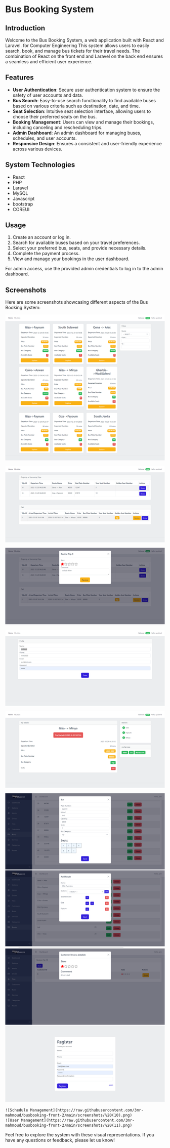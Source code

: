 # Bus Booking System

## Introduction

Welcome to the Bus Booking System, a web application built with React and Laravel. for Computer Engineering This system allows users to easily search, book, and manage bus tickets for their travel needs. The combination of React on the front end and Laravel on the back end ensures a seamless and efficient user experience.

## Features

- **User Authentication**: Secure user authentication system to ensure the safety of user accounts and data.
- **Bus Search**: Easy-to-use search functionality to find available buses based on various criteria such as destination, date, and time.
- **Seat Selection**: Intuitive seat selection interface, allowing users to choose their preferred seats on the bus.
- **Booking Management**: Users can view and manage their bookings, including canceling and rescheduling trips.
- **Admin Dashboard**: An admin dashboard for managing buses, schedules, and user accounts.
- **Responsive Design**: Ensures a consistent and user-friendly experience across various devices.

## System Technologies

- React
- PHP
- Laravel
- MySQL
- Javascript
- bootstrap
- COREUI

## Usage

1. Create an account or log in.
2. Search for available buses based on your travel preferences.
3. Select your preferred bus, seats, and provide necessary details.
4. Complete the payment process.
5. View and manage your bookings in the user dashboard.

For admin access, use the provided admin credentials to log in to the admin dashboard.

## Screenshots

Here are some screenshots showcasing different aspects of the Bus Booking System:


   ![Home Page](https://raw.githubusercontent.com/3mr-mahmoud/busbooking-front-2/main/screenshots/%20(1).png)

   ![Search Results](https://raw.githubusercontent.com/3mr-mahmoud/busbooking-front-2/main/screenshots/%20(2).png)

   ![Seat Selection](https://raw.githubusercontent.com/3mr-mahmoud/busbooking-front-2/main/screenshots/%20(3).png)

   ![Booking Details](https://raw.githubusercontent.com/3mr-mahmoud/busbooking-front-2/main/screenshots/%20(4).png)

   ![Payment Gateway](https://raw.githubusercontent.com/3mr-mahmoud/busbooking-front-2/main/screenshots/%20(5).png)

   ![User Dashboard](https://raw.githubusercontent.com/3mr-mahmoud/busbooking-front-2/main/screenshots/%20(6).png)
   ![Booking History](https://raw.githubusercontent.com/3mr-mahmoud/busbooking-front-2/main/screenshots/%20(7).png)
   ![Admin Dashboard](https://raw.githubusercontent.com/3mr-mahmoud/busbooking-front-2/main/screenshots/%20(8).png)
   ![Bus Management](https://raw.githubusercontent.com/3mr-mahmoud/busbooking-front-2/main/screenshots/%20(9).png)

    ![Schedule Management](https://raw.githubusercontent.com/3mr-mahmoud/busbooking-front-2/main/screenshots/%20(10).png)
    ![User Management](https://raw.githubusercontent.com/3mr-mahmoud/busbooking-front-2/main/screenshots/%20(11).png)

Feel free to explore the system with these visual representations. If you have any questions or feedback, please let us know!
